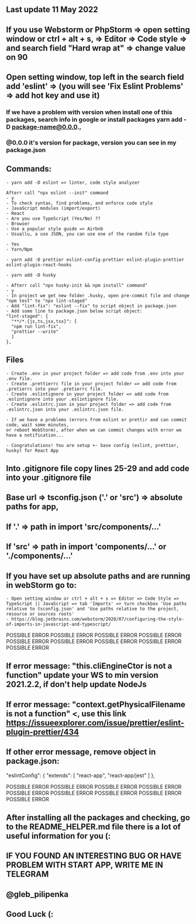 ## Last update 11 May 2022

## If you use Webstorm or PhpStorm => open setting window or ctrl + alt + s, => Editor => Code style => and search field "Hard wrap at" => change value on 90
## Open setting window, top left in the search field add 'eslint' => (you will see 'Fix Eslint Problems' => add hot key and use it)

### If we have a problem with version when install one of this packages, search info in google or install packages yarn add -D package-name@0.0.0.,
### @0.0.0 it's version for package, version you can see in my package.json

## Commands:
    - yarn add -D eslint => linter, code style analyzer

    Afterr call "npx eslint --init" command
    - y
    - To check syntax, find problems, and enforce code style
    - JavaScript modules (import/export)
    - React
    - Are you use TypeScript (Yes/No) ??
    - Browser
    - Use a popular style guide => Airbnb
    - Usuallu, a use JSON, you can use one of the random file type

    - Yes
    - Yarn/Npm

    - yarn add -D prettier eslint-config-prettier eslint-plugin-prettier eslint-plugin-react-hooks

    - yarn add -D husky

    - Afterr call "npx husky-init && npm install" command"
    - y
    - In project we get new folder .husky, open pre-commit file and change "npm test" to "npx lint-staged"
    - Add "lint-fix": "eslint --fix" to script object in package.json
    - Add some line to package.json below script object:
    "lint-staged": {
      "**/*.{js,ts,jsx,tsx}": [
      "npm run lint-fix",
      "prettier --write"
      ]
    },

## Files
    - Create .env in your project folder => add code from .env into your .env file.
    - Create .prettierrc file in your project folder => add code from .pretierrc into your .pretierrc file.
    - Create .eslintignore in your project folder => add code from .eslintignore into your .eslintignore file.
    - Create .eslintrc.json in your project folder => add code from .eslintrc.json into your .eslintrc.json file.

    - If we have a problems (errors from eslint or prettir and can commit code, wait some minutes,
    or reboot WebStorm), after when we can commit changes with error we have a notification...

    - Congratulations! You are setup +- base config (eslint, prettier, husky) for React App

## Into .gitignore file copy lines 25-29 and add code into your .gitignore file

## Base url => tsconfig.json ('.' or 'src') => absolute paths for app,
## If '.' => path in import 'src/components/...'
## If 'src' => path in import 'components/...' or './components/...'

## If you have set up absolute paths and are running in webStorm go to:
    - Open setting window or ctrl + alt + s => Editor => Code Style => TypeScript || JavaScript => tab 'Imports' => turn checkbox 'Use paths relative to tsconfig.json' and 'Use paths relative to the project, resource or sources roots'
    - https://blog.jetbrains.com/webstorm/2020/07/configuring-the-style-of-imports-in-javascript-and-typescript/

POSSIBLE ERROR POSSIBLE ERROR POSSIBLE ERROR
POSSIBLE ERROR POSSIBLE ERROR POSSIBLE ERROR
POSSIBLE ERROR POSSIBLE ERROR POSSIBLE ERROR

## If error message: "this.cliEngineCtor is not a function" update your WS to min version 2021.2.2, if don't help update NodeJs
## If error message: "context.getPhysicalFilename is not a function" <, use this link https://issueexplorer.com/issue/prettier/eslint-plugin-prettier/434
## If other error message, remove object in package.json:

"eslintConfig": {
    "extends": [
        "react-app",
        "react-app/jest"
    ]
},

POSSIBLE ERROR POSSIBLE ERROR POSSIBLE ERROR
POSSIBLE ERROR POSSIBLE ERROR POSSIBLE ERROR
POSSIBLE ERROR POSSIBLE ERROR POSSIBLE ERROR

## After installing all the packages and checking, go to the README_HELPER.md file there is a lot of useful information for you (:

## IF YOU FOUND AN INTERESTING BUG OR HAVE PROBLEM WITH START APP, WRITE ME IN TELEGRAM
## @gleb_pilipenka
## Good Luck (:
